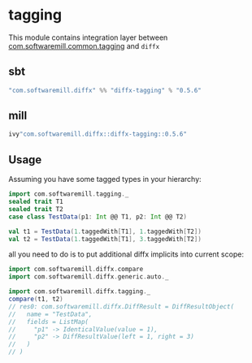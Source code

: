 # tagging

This module contains integration layer between [com.softwaremill.common.tagging](https://github.com/softwaremill/scala-common) and `diffx`

## sbt

```scala
"com.softwaremill.diffx" %% "diffx-tagging" % "0.5.6"
```

## mill 

```scala
ivy"com.softwaremill.diffx::diffx-tagging::0.5.6"
```

## Usage

Assuming you have some tagged types in your hierarchy:

```scala
import com.softwaremill.tagging._
sealed trait T1
sealed trait T2
case class TestData(p1: Int @@ T1, p2: Int @@ T2)

val t1 = TestData(1.taggedWith[T1], 1.taggedWith[T2])
val t2 = TestData(1.taggedWith[T1], 3.taggedWith[T2])
```

all you need to do is to put additional diffx implicits into current scope:

```scala
import com.softwaremill.diffx.compare
import com.softwaremill.diffx.generic.auto._

import com.softwaremill.diffx.tagging._
compare(t1, t2)
// res0: com.softwaremill.diffx.DiffResult = DiffResultObject(
//   name = "TestData",
//   fields = ListMap(
//     "p1" -> IdenticalValue(value = 1),
//     "p2" -> DiffResultValue(left = 1, right = 3)
//   )
// )
```